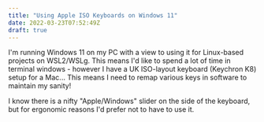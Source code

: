 ```yaml
---
title: "Using Apple ISO Keyboards on Windows 11"
date: 2022-03-23T07:52:49Z
draft: true
---
```


I'm running Windows 11 on my PC with a view to using it for Linux-based projects on WSL2/WSLg.
This means I'd like to spend a lot of time in terminal windows - however I have a UK ISO-layout
keyboard (Keychron K8) setup for a Mac... This means I need to remap various keys in software to 
maintain my sanity!

I know there is a nifty "Apple/Windows" slider on the side of the keyboard, but for ergonomic 
reasons I'd prefer not to have to use it.